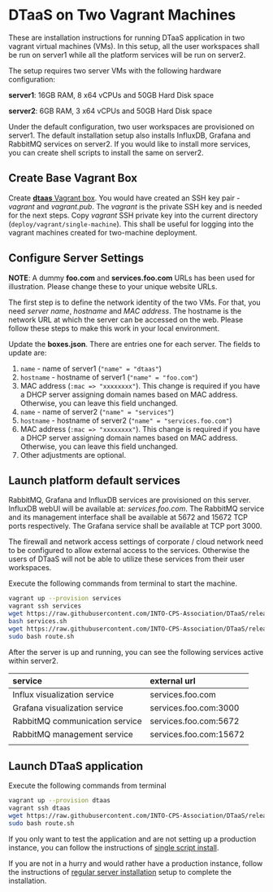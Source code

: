 # DTaaS on Two Vagrant Machines

These are installation instructions for running DTaaS application in two vagrant virtual machines (VMs). In this setup, all the user workspaces shall be run on server1 while all the platform services will be run on server2.

The setup requires two server VMs with the following hardware configuration:

**server1**: 16GB RAM, 8 x64 vCPUs and 50GB Hard Disk space

**server2**: 6GB RAM, 3 x64 vCPUs and 50GB Hard Disk space

Under the default configuration, two user workspaces are provisioned on server1. The default installation setup also installs InfluxDB, Grafana and RabbitMQ services on server2. If you would like to install more services, you can create shell scripts to install the same on server2.

## Create Base Vagrant Box

Create [**dtaas** Vagrant box](./base-box.md). You would have created an SSH key pair - _vagrant_ and _vagrant.pub_. The _vagrant_ is the private SSH key and is needed for the next steps. Copy _vagrant_ SSH private key into the current directory (`deploy/vagrant/single-machine`). This shall be useful for logging into the vagrant machines created for two-machine deployment.

## Configure Server Settings

**NOTE**: A dummy **foo.com** and **services.foo.com**  URLs has been used for illustration. Please change these to your unique website URLs.

The first step is to define the network identity of the two VMs. For that, you need _server name_, _hostname_ and _MAC address_. The hostname is the network URL at which the server can be accessed on the web. Please follow these steps to make this work in your local environment.

Update the **boxes.json**. There are entries one for each server. The fields to update are:

  1. `name` - name of server1 (`"name" = "dtaas"`)
  1. `hostname` - hostname of server1 (`"name" = "foo.com"`)
  1. MAC address (`:mac => "xxxxxxxx"`). This change is required if you have a DHCP server assigning domain names based on MAC address. Otherwise, you can leave this field unchanged.
  1. `name` - name of server2 (`"name" = "services"`)
  1. `hostname` - hostname of server2 (`"name" = "services.foo.com"`)
  1. MAC address (`:mac => "xxxxxxxx"`). This change is required if you have a DHCP server assigning domain names based on MAC address. Otherwise, you can leave this field unchanged.
  1. Other adjustments are optional.

## Launch platform default services

RabbitMQ, Grafana and InfluxDB services are provisioned on this server. 
InfluxDB webUI will be available at: _services.foo.com_. The RabbitMQ service and its management interface shall be available at 5672 and 15672 TCP ports respectively. The Grafana service shall be available at TCP port 3000.

The firewall and network access settings of corporate / cloud network need to be configured to allow external access to the services. Otherwise the users of DTaaS will not be able to utilize these services from their user workspaces.

Execute the following commands from terminal to start the machine.

```bash
vagrant up --provision services
vagrant ssh services
wget https://raw.githubusercontent.com/INTO-CPS-Association/DTaaS/release-v0.2/deploy/vagrant/two-machine/services.sh
bash services.sh
wget https://raw.githubusercontent.com/INTO-CPS-Association/DTaaS/release-v0.2/deploy/vagrant/route.sh
sudo bash route.sh
```

After the server is up and running, you can see the following services active within server2.

| service | external url |
|:---|:---|
| Influx visualization service | services.foo.com |
| Grafana visualization service | services.foo.com:3000 |
| RabbitMQ communication service | services.foo.com:5672 |
| RabbitMQ management service | services.foo.com:15672 |
||

## Launch DTaaS application

Execute the following commands from terminal

```bash
vagrant up --provision dtaas
vagrant ssh dtaas
wget https://raw.githubusercontent.com/INTO-CPS-Association/DTaaS/release-v0.2/deploy/vagrant/route.sh
sudo bash route.sh
```

If you only want to test the application and are not setting up a production instance, you can follow the instructions of [single script install](../trial.md).

If you are not in a hurry and would rather have a production instance, follow the instructions of [regular server installation](../host.md) setup to complete the installation.
